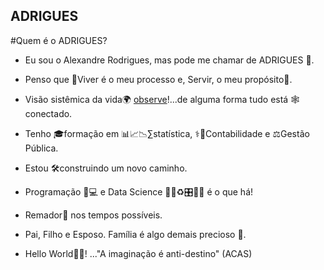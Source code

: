 ## ADRIGUES
#Quem é o ADRIGUES?

- Eu sou o Alexandre Rodrigues, mas pode me chamar de ADRIGUES 🙂.

- Penso que 🎢Viver é o meu processo e, Servir, o meu propósito💓.

- Visão sistêmica da vida🌍 [observe](https://user-images.githubusercontent.com/104703863/176079520-a759d892-5614-441a-9f22-260d428ea2d3.gif)!...de alguma forma tudo está 🕸️conectado.

- Tenho 🎓formação em 📊📈📉∑statística, ⚕️📖Contabilidade e ⚖️Gestão Pública. 

- Estou 🛠️construindo um novo caminho.

- Programação 🧮💻 e Data Science 🧩🌐♻️🎛️🤖🎡 é o que há! 

- Remador🛶 nos tempos possíveis.

- Pai, Filho e Esposo. Família é algo demais precioso 💎.

- Hello World🌌🔭! 
..."A imaginação é anti-destino"
                      (ACAS)
